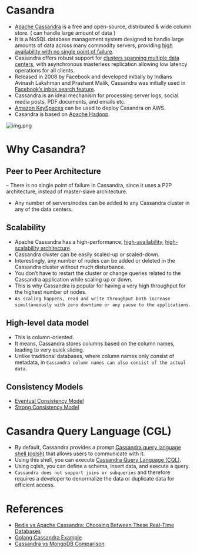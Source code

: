 
# Casandra
- [Apache Cassandra](https://cassandra.apache.org/_/index.html) is a free and open-source, distributed & wide column store. ( can handle large amount of data )
- It is a NoSQL database management system designed to handle large amounts of data across many commodity servers, providing [high availability with no single point of failure](../0_SystemGlossaries/FaultTolerance&DisasterRecovery.md). 
- Cassandra offers robust support for [clusters spanning multiple data centers](../0_SystemGlossaries/ServersCluster.md), with asynchronous masterless replication allowing low latency operations for all clients.
- Released in 2008 by Facebook and developed initially by Indians Avinash Lakshman and Prashant Malik, Cassandra was initially used in [Facebook’s inbox search feature](https://m.facebook.com/nt/screen/?params=%7B%22note_id%22%3A10158772759272200%7D&path=%2Fnotes%2Fnote%2F&paipv=0&eav=AfYuSXXQPZ5fvm0_ScPdSlfj5BEFhRVT3iy_6Rsz7NZDbQ2vfq9opnedmTLSjG1aZBA&_rdr).
- Cassandra is an ideal mechanism for processing server logs, social media posts, PDF documents, and emails etc.
- [Amazon KeySpaces](../../2_AWSComponents/6_DatabaseServices/AmazonKeySpaces.md) can be used to deploy Casandra on AWS.
- Casandra is based on [Apache Hadoop](https://hadoop.apache.org/).

![img.png](https://www.scylladb.com/wp-content/uploads/Wide-column-Database-diagram.png)

# Why Casandra?

## Peer to Peer Architecture 
– There is no single point of failure in Cassandra, since it uses a P2P architecture, instead of master-slave architecture. 
- Any number of servers/nodes can be added to any Cassandra cluster in any of the data centers.

## Scalability
- Apache Cassandra has a high-performance, [high-availability](../0_SystemGlossaries/FaultTolerance&DisasterRecovery.md), [high-scalability architecture](../0_SystemGlossaries/Scalability.md).
- Cassandra cluster can be easily scaled-up or scaled-down. 
- Interestingly, any number of nodes can be added or deleted in the Cassandra cluster without much disturbance. 
- You don’t have to restart the cluster or change queries related to the Cassandra application while scaling up or down. 
- This is why Cassandra is popular for having a very high throughput for the highest number of nodes. 
- `As scaling happens, read and write throughput both increase simultaneously with zero downtime or any pause to the applications`.

## High-level data model
- This is column-oriented. 
- It means, Cassandra stores columns based on the column names, leading to very quick slicing. 
- Unlike traditional databases, where column names only consist of metadata, in `Cassandra column names can also consist of the actual data`.

## Consistency Models
- [Eventual Consistency Model](../../1_HLDDesignComponents/0_SystemGlossaries/ReplicationAndDataConsistency.md#consistency-patterns)
- [Strong Consistency Model](../../1_HLDDesignComponents/0_SystemGlossaries/ReplicationAndDataConsistency.md#consistency-patterns)

# Casandra Query Language (CGL)
- By default, Cassandra provides a prompt [Cassandra query language shell (cqlsh)](https://cassandra.apache.org/doc/latest/cassandra/tools/cqlsh.html) that allows users to communicate with it. 
- Using this shell, you can execute [Cassandra Query Language (CQL)](https://cassandra.apache.org/doc/latest/cassandra/cql/). 
- Using cqlsh, you can define a schema, insert data, and execute a query.
- `Cassandra does not support joins or subqueries` and therefore requires a developer to denormalize the data or duplicate data for efficient access.

# References
- [Redis vs Apache Cassandra: Choosing Between These Real-Time Databases](https://www.upsolver.com/blog/redis-vs-apache-cassandra-choosing-between-these-real-time-databases)
- [Golang Cassandra Example](https://golangdocs.com/golang-cassandra-example)
- [Cassandra vs MongoDB Comparison](https://www.mongodb.com/compare/cassandra-vs-mongodb)